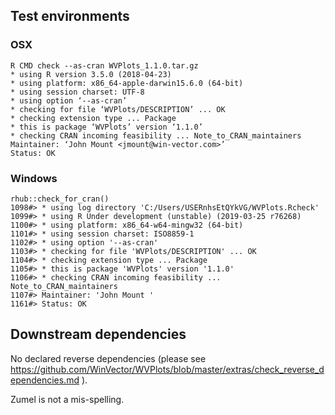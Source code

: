 
## Test environments


### OSX

    R CMD check --as-cran WVPlots_1.1.0.tar.gz 
    * using R version 3.5.0 (2018-04-23)
    * using platform: x86_64-apple-darwin15.6.0 (64-bit)
    * using session charset: UTF-8
    * using option ‘--as-cran’
    * checking for file ‘WVPlots/DESCRIPTION’ ... OK
    * checking extension type ... Package
    * this is package ‘WVPlots’ version ‘1.1.0’
    * checking CRAN incoming feasibility ... Note_to_CRAN_maintainers
    Maintainer: ‘John Mount <jmount@win-vector.com>’
    Status: OK
 
 
### Windows

    rhub::check_for_cran()
    1098#> * using log directory 'C:/Users/USERnhsEtQYkVG/WVPlots.Rcheck'
    1099#> * using R Under development (unstable) (2019-03-25 r76268)
    1100#> * using platform: x86_64-w64-mingw32 (64-bit)
    1101#> * using session charset: ISO8859-1
    1102#> * using option '--as-cran'
    1103#> * checking for file 'WVPlots/DESCRIPTION' ... OK
    1104#> * checking extension type ... Package
    1105#> * this is package 'WVPlots' version '1.1.0'
    1106#> * checking CRAN incoming feasibility ... Note_to_CRAN_maintainers
    1107#> Maintainer: 'John Mount '
    1161#> Status: OK
 

## Downstream dependencies

  No declared reverse dependencies (please see https://github.com/WinVector/WVPlots/blob/master/extras/check_reverse_dependencies.md ).


Zumel is not a mis-spelling.

